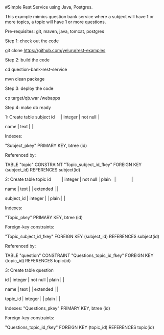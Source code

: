 #Simple Rest Service using Java, Postgres. 

This example mimics question bank service where a subject will have 1 or more topics, a topic will have 1 or more questions.

Pre-requisites: git, maven, java, tomcat, postgres

Step 1: check out the code

git clone https://github.com/yeluru/rest-examples

Step 2: build the code

cd question-bank-rest-service

mvn clean package

Step 3: deploy the code

cp target/qb.war <tomcat-installation-directory>/webapps

Step 4: make db ready

1: Create table subject
id     | integer | not null  | 

name   | text    |           |

Indexes:

"Subject_pkey" PRIMARY KEY, btree (id)

Referenced by:

TABLE "topic" CONSTRAINT "Topic_subject_id_fkey" FOREIGN KEY (subject_id) REFERENCES subject(id)

2: Create table topic
id         | integer | not null  | plain    |              | 

name       | text    |           | extended |              | 

subject_id | integer |           | plain    |              | 

Indexes:

"Topic_pkey" PRIMARY KEY, btree (id)

Foreign-key constraints:

"Topic_subject_id_fkey" FOREIGN KEY (subject_id) REFERENCES subject(id)

Referenced by:

TABLE "question" CONSTRAINT "Questions_topic_id_fkey" FOREIGN KEY (topic_id) REFERENCES topic(id)

3: Create table question
 
 id       | integer | not null  | plain    |              | 
 
 name     | text    |           | extended |              | 
 
 topic_id | integer |           | plain    |              | 

Indexes:
    "Questions_pkey" PRIMARY KEY, btree (id)

Foreign-key constraints:

"Questions_topic_id_fkey" FOREIGN KEY (topic_id) REFERENCES topic(id)

